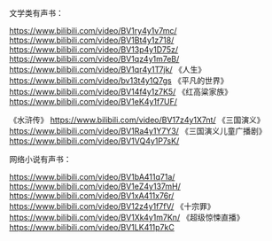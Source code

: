 文学类有声书：

https://www.bilibili.com/video/BV1ry4y1v7mc/
https://www.bilibili.com/video/BV1Bt4y1z718/
https://www.bilibili.com/video/BV13p4y1D75z/
https://www.bilibili.com/video/BV1qz4y1m7eB/
https://www.bilibili.com/video/BV1qr4y1T7jk/
《人生》 https://www.bilibili.com/video/bv13t4y1Q7gs
《平凡的世界》　https://www.bilibili.com/video/BV14f4y1z7K5/
《红高粱家族》 https://www.bilibili.com/video/BV1eK4y1f7UF/

《水浒传》 https://www.bilibili.com/video/BV17z4y1X7nt/
《三国演义》 https://www.bilibili.com/video/BV1Ra4y1Y7Y3/
《三国演义儿童广播剧》 https://www.bilibili.com/video/BV1VQ4y1P7sK/


网络小说有声书：

https://www.bilibili.com/video/BV1bA411q71a/
https://www.bilibili.com/video/BV1eZ4y137mH/
https://www.bilibili.com/video/BV1xA411x76r/
https://www.bilibili.com/video/BV12z4y1f7fV/
《十宗罪》 https://www.bilibili.com/video/BV1Xk4y1m7Kn/
《超级惊悚直播》 https://www.bilibili.com/video/BV1LK411p7kC